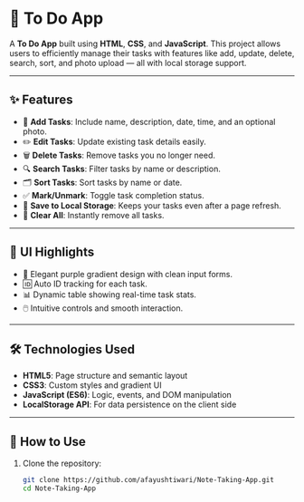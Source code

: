 # 📓 To Do App

A **To Do App** built using **HTML**, **CSS**, and **JavaScript**. This project allows users to efficiently manage their tasks with features like add, update, delete, search, sort, and photo upload — all with local storage support.

---

## ✨ Features

- 🔖 **Add Tasks**: Include name, description, date, time, and an optional photo.
- ✏️ **Edit Tasks**: Update existing task details easily.
- 🗑️ **Delete Tasks**: Remove tasks you no longer need.
- 🔍 **Search Tasks**: Filter tasks by name or description.
- 🗂️ **Sort Tasks**: Sort tasks by name or date.
- ✅ **Mark/Unmark**: Toggle task completion status.
- 💾 **Save to Local Storage**: Keeps your tasks even after a page refresh.
- 🧹 **Clear All**: Instantly remove all tasks.

---

## 🎨 UI Highlights

- 💜 Elegant purple gradient design with clean input forms.
- 🆔 Auto ID tracking for each task.
- 📊 Dynamic table showing real-time task stats.
- 🖱️ Intuitive controls and smooth interaction.

---

## 🛠️ Technologies Used

- **HTML5**: Page structure and semantic layout  
- **CSS3**: Custom styles and gradient UI  
- **JavaScript (ES6)**: Logic, events, and DOM manipulation  
- **LocalStorage API**: For data persistence on the client side  

---

## 🧠 How to Use

1. Clone the repository:
   ```bash
   git clone https://github.com/afayushtiwari/Note-Taking-App.git
   cd Note-Taking-App
